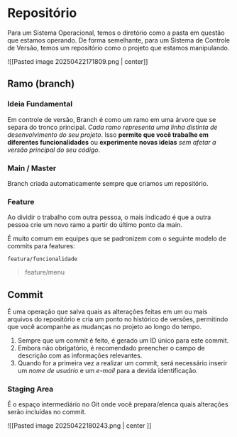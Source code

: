 # Repositório

Para um Sistema Operacional, temos o diretório como a pasta em questão que estamos operando. 
De forma semelhante, para um Sistema de Controle de Versão, temos um repositório como o projeto que estamos manipulando.

![[Pasted image 20250422171809.png | center]]

## Ramo (branch)

### Ideia Fundamental
Em controle de versão, Branch é como um ramo em uma árvore que se separa do tronco principal. *Cada ramo representa uma linha distinta de desenvolvimento do seu projeto*.
Isso **permite que você trabalhe em diferentes funcionalidades** ou **experimente novas ideias** *sem afetar a versão principal do seu código*.

### Main / Master
Branch criada automaticamente sempre que criamos um repositório.

### Feature
Ao dividir o trabalho com outra pessoa, o mais indicado é que a outra pessoa crie um novo ramo a partir do último ponto da main.

É muito comum em equipes que se padronizem com o seguinte modelo de commits para features:

`featura/funcionalidade`
> feature/menu

## Commit

É uma operação que salva quais as alterações feitas em um ou mais arquivos do repositório e cria um ponto no histórico de versões, permitindo que você acompanhe as mudanças no projeto ao longo do tempo.

1. Sempre que um commit é feito, é gerado um ID único para este commit.
2. Embora não obrigatório, é recomendado preencher o campo de descrição com as informações relevantes.
3. Quando for a primeira vez a realizar um commit, será necessário inserir um *nome de usuário* e um *e-mail* para a devida identificação.

### Staging Area
É o espaço intermediário no Git onde você prepara/elenca quais alterações serão incluídas no commit.

![[Pasted image 20250422180243.png | center ]]